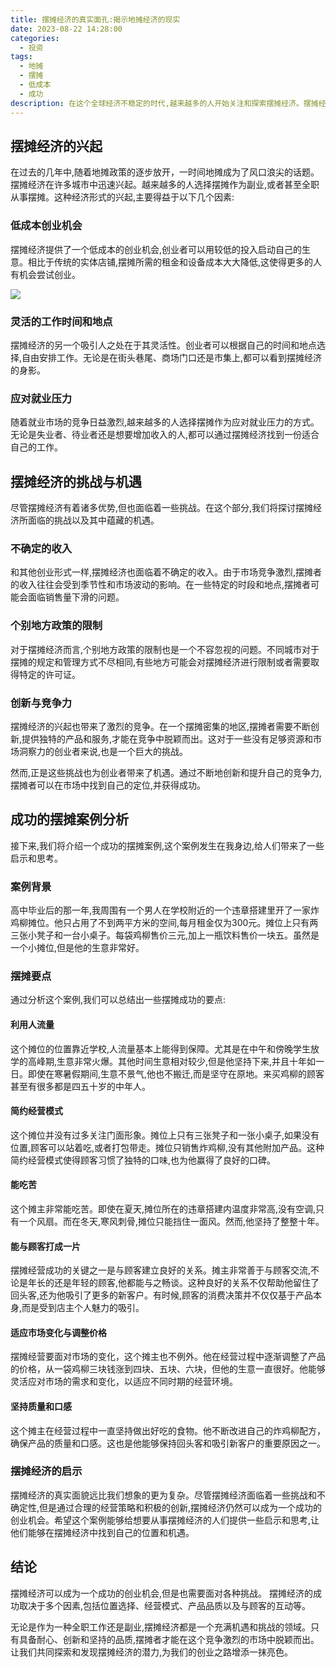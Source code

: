 ```yaml
---
title: 摆摊经济的真实面孔:揭示地摊经济的现实
date: 2023-08-22 14:28:00
categories:
  - 投资
tags:
  - 地摊
  - 摆摊
  - 低成本
  - 成功
description: 在这个全球经济不稳定的时代,越来越多的人开始关注和探索摆摊经济。摆摊经济以其低成本、快速启动和灵活性等特点,吸引了许多创业者和小商家。然而,摆摊经济背后的真实面貌却备受争议。本文将深入探讨摆摊经济的一些真实案例,揭示地摊经济的现实。
---
```


## 摆摊经济的兴起

在过去的几年中,随着地摊政策的逐步放开，一时间地摊成为了风口浪尖的话题。摆摊经济在许多城市中迅速兴起。越来越多的人选择摆摊作为副业,或者甚至全职从事摆摊。这种经济形式的兴起,主要得益于以下几个因素:

### 低成本创业机会

摆摊经济提供了一个低成本的创业机会,创业者可以用较低的投入启动自己的生意。相比于传统的实体店铺,摆摊所需的租金和设备成本大大降低,这使得更多的人有机会尝试创业。

![](https://cdn.jsdelivr.net/gh/PirlosM/image@main/20230822160345.png)

### 灵活的工作时间和地点

摆摊经济的另一个吸引人之处在于其灵活性。创业者可以根据自己的时间和地点选择,自由安排工作。无论是在街头巷尾、商场门口还是市集上,都可以看到摆摊经济的身影。

###  应对就业压力

随着就业市场的竞争日益激烈,越来越多的人选择摆摊作为应对就业压力的方式。无论是失业者、待业者还是想要增加收入的人,都可以通过摆摊经济找到一份适合自己的工作。

## 摆摊经济的挑战与机遇

尽管摆摊经济有着诸多优势,但也面临着一些挑战。在这个部分,我们将探讨摆摊经济所面临的挑战以及其中蕴藏的机遇。

### 不确定的收入

和其他创业形式一样,摆摊经济也面临着不确定的收入。由于市场竞争激烈,摆摊者的收入往往会受到季节性和市场波动的影响。在一些特定的时段和地点,摆摊者可能会面临销售量下滑的问题。

### 个别地方政策的限制

对于摆摊经济而言,个别地方政策的限制也是一个不容忽视的问题。不同城市对于摆摊的规定和管理方式不尽相同,有些地方可能会对摆摊经济进行限制或者需要取得特定的许可证。

### 创新与竞争力

摆摊经济的兴起也带来了激烈的竞争。在一个摆摊密集的地区,摆摊者需要不断创新,提供独特的产品和服务,才能在竞争中脱颖而出。这对于一些没有足够资源和市场洞察力的创业者来说,也是一个巨大的挑战。

然而,正是这些挑战也为创业者带来了机遇。通过不断地创新和提升自己的竞争力,摆摊者可以在市场中找到自己的定位,并获得成功。

## 成功的摆摊案例分析

接下来,我们将介绍一个成功的摆摊案例,这个案例发生在我身边,给人们带来了一些启示和思考。

### 案例背景

高中毕业后的那一年,我周围有一个男人在学校附近的一个违章搭建里开了一家炸鸡柳摊位。他只占用了不到两平方米的空间,每月租金仅为300元。摊位上只有两三张小凳子和一台小桌子。每袋鸡柳售价三元,加上一瓶饮料售价一块五。虽然是一个小摊位,但是他的生意非常好。

###  摆摊要点

通过分析这个案例,我们可以总结出一些摆摊成功的要点:

#### 利用人流量

这个摊位的位置靠近学校,人流量基本上能得到保障。尤其是在中午和傍晚学生放学的高峰期,生意非常火爆。其他时间生意相对较少,但是他坚持下来,并且十年如一日。即使在寒暑假期间,生意不景气,他也不搬迁,而是坚守在原地。来买鸡柳的顾客甚至有很多都是四五十岁的中年人。

#### 简约经营模式

这个摊位并没有过多关注门面形象。摊位上只有三张凳子和一张小桌子,如果没有位置,顾客可以站着吃,或者打包带走。摊位只销售炸鸡柳,没有其他附加产品。这种简约经营模式使得顾客习惯了独特的口味,也为他赢得了良好的口碑。

#### 能吃苦

这个摊主非常能吃苦。即使在夏天,摊位所在的违章搭建内温度非常高,没有空调,只有一个风扇。而在冬天,寒风刺骨,摊位只能挡住一面风。然而,他坚持了整整十年。

####  能与顾客打成一片

摆摊经营成功的关键之一是与顾客建立良好的关系。摊主非常善于与顾客交流,不论是年长的还是年轻的顾客,他都能与之畅谈。这种良好的关系不仅帮助他留住了回头客,还为他吸引了更多的新客户。有时候,顾客的消费决策并不仅仅基于产品本身,而是受到店主个人魅力的吸引。

####  适应市场变化与调整价格

摆摊经营要面对市场的变化，这个摊主也不例外。他在经营过程中逐渐调整了产品的价格，从一袋鸡柳三块钱涨到四块、五块、六块，但他的生意一直很好。他能够灵活应对市场的需求和变化，以适应不同时期的经营环境。


#### 坚持质量和口感

这个摊主在经营过程中一直坚持做出好吃的食物。他不断改进自己的炸鸡柳配方，确保产品的质量和口感。这也是他能够保持回头客和吸引新客户的重要原因之一。

### 摆摊经济的启示

摆摊经济的真实面貌远比我们想象的更为复杂。尽管摆摊经济面临着一些挑战和不确定性,但是通过合理的经营策略和积极的创新,摆摊经济仍然可以成为一个成功的创业机会。希望这个案例能够给想要从事摆摊经济的人们提供一些启示和思考,让他们能够在摆摊经济中找到自己的位置和机遇。

## 结论

摆摊经济可以成为一个成功的创业机会,但是也需要面对各种挑战。 摆摊经济的成功取决于多个因素,包括位置选择、经营模式、产品品质以及与顾客的互动等。

无论是作为一种全职工作还是副业,摆摊经济都是一个充满机遇和挑战的领域。只有具备耐心、创新和坚持的品质,摆摊者才能在这个竞争激烈的市场中脱颖而出。让我们共同探索和发现摆摊经济的潜力,为我们的创业之路增添一抹亮色。